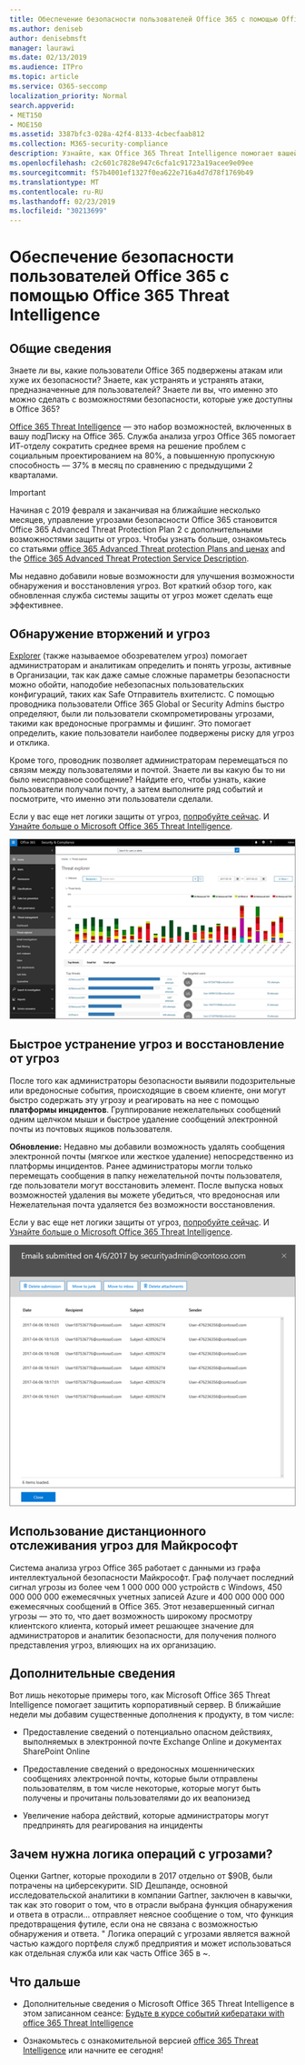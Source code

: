 ```yaml
---
title: Обеспечение безопасности пользователей Office 365 с помощью Office 365 Threat Intelligence
ms.author: deniseb
author: denisebmsft
manager: laurawi
ms.date: 02/13/2019
ms.audience: ITPro
ms.topic: article
ms.service: O365-seccomp
localization_priority: Normal
search.appverid:
- MET150
- MOE150
ms.assetid: 3387bfc3-028a-42f4-8133-4cbecfaab812
ms.collection: M365-security-compliance
description: Узнайте, как Office 365 Threat Intelligence помогает вашей организации обнаруживать проникновения и угрозы, а также быстро устранять угрозы и восстанавливать их.
ms.openlocfilehash: c2c601c7828e947c6cfa1c91723a19acee9e09ee
ms.sourcegitcommit: f57b4001ef1327f0ea622e716a4d7d78f1769b49
ms.translationtype: MT
ms.contentlocale: ru-RU
ms.lasthandoff: 02/23/2019
ms.locfileid: "30213699"
---
```

# <a name="keep-your-office-365-users-safe-with-office-365-threat-intelligence"></a>Обеспечение безопасности пользователей Office 365 с помощью Office 365 Threat Intelligence

## <a name="overview"></a>Общие сведения

Знаете ли вы, какие пользователи Office 365 подвержены атакам или хуже их безопасности? Знаете, как устранять и устранять атаки, предназначенные для пользователей? Знаете ли вы, что именно это можно сделать с возможностями безопасности, которые уже доступны в Office 365? 
  
[Office 365 Threat Intelligence](office-365-ti.md) — это набор возможностей, включенных в вашу подПиску на Office 365. Служба анализа угроз Office 365 помогает ИТ-отделу сократить среднее время на решение проблем с социальным проектированием на 80%, а повышенную пропускную способность — 37% в месяц по сравнению с предыдущими 2 кварталами. 

> [!IMPORTANT]
> Начиная с 2019 февраля и заканчивая на ближайшие несколько месяцев, управление угрозами безопасности Office 365 становится Office 365 Advanced Threat Protection Plan 2 с дополнительными возможностями защиты от угроз. Чтобы узнать больше, ознакомьтесь со статьями [office 365 Advanced Threat protection Plans and ценах](https://products.office.com/exchange/advance-threat-protection) and the [Office 365 Advanced Threat Protection Service Description](https://docs.microsoft.com/office365/servicedescriptions/office-365-advanced-threat-protection-service-description).
  
Мы недавно добавили новые возможности для улучшения возможности обнаружения и восстановления угроз. Вот краткий обзор того, как обновленная служба системы защиты от угроз может сделать еще эффективнее.
  
## <a name="detect-intrusions-and-threats"></a>Обнаружение вторжений и угроз

[Explorer](use-explorer-in-security-and-compliance.md) (также называемое обозревателем угроз) помогает администраторам и аналитикам определить и понять угрозы, активные в Организации, так как даже самые сложные параметры безопасности можно обойти, наподобие небезопасных пользовательских конфигураций, таких как Safe Отправитель вхителистс. С помощью проводника пользователи Office 365 Global or Security Admins быстро определяют, были ли пользователи скомпрометированы угрозами, такими как вредоносные программы и фишинг. Это помогает определить, какие пользователи наиболее подвержены риску для угроз и отклика. 
  
Кроме того, проводник позволяет администраторам перемещаться по связям между пользователями и почтой. Знаете ли вы какую бы то ни было неисправное сообщение? Найдите его, чтобы узнать, какие пользователи получали почту, а затем выполните ряд событий и посмотрите, что именно эти пользователи сделали.

Если у вас еще нет логики защиты от угроз, [попробуйте сейчас](https://aka.ms/tryo365threatintel3). И [Узнайте больше о Microsoft Office 365 Threat Intelligence](https://aka.ms/readmoreabouto365threatintel).
  
![Снимок экрана: обозреватель угроз в Office 365, цветовая кодировка для семейства вредоносных программ](media/591338dd-252a-437d-b5f2-87aa42e74b0c.png)
  
## <a name="quickly-mitigate-and-recover-from-threats"></a>Быстрое устранение угроз и восстановление от угроз

После того как администраторы безопасности выявили подозрительные или вредоносные события, происходящие в своем клиенте, они могут быстро содержать эту угрозу и реагировать на нее с помощью **платформы инцидентов**. Группирование нежелательных сообщений одним щелчком мыши и быстрое удаление сообщений электронной почты из почтовых ящиков пользователя. 
  
 **Обновление:** Недавно мы добавили возможность удалять сообщения электронной почты (мягкое или жесткое удаление) непосредственно из платформы инцидентов. Ранее администраторы могли только перемещать сообщения в папку нежелательной почты пользователя, где пользователи могут восстановить элемент. После выпуска новых возможностей удаления вы можете убедиться, что вредоносная или Нежелательная почта удаляется без возможности восстановления. 
  
Если у вас еще нет логики защиты от угроз, [попробуйте сейчас](https://aka.ms/tryo365threatintel3). И [Узнайте больше о Microsoft Office 365 Threat Intelligence](https://aka.ms/readmoreabouto365threatintel).
  
![Снимок экрана с перечнем сообщений электронной почты об исправлении инцидентов](media/9d8452d3-d8d2-4b26-81f9-76396e08dd17.png)
  
## <a name="leverage-the-threat-telemetry-of-microsoft"></a>Использование дистанционного отслеживания угроз для Майкрософт

Система анализа угроз Office 365 работает с данными из графа интеллектуальной безопасности Майкрософт. Граф получает последний сигнал угрозы из более чем 1 000 000 000 устройств с Windows, 450 000 000 000 ежемесячных учетных записей Azure и 400 000 000 000 ежемесячных сообщений в Office 365. Этот незавершенный сигнал угрозы — это то, что дает возможность широкому просмотру клиентского клиента, который имеет решающее значение для администраторов и аналитик безопасности, для получения полного представления угроз, влияющих на их организацию. 
  
## <a name="more-to-come"></a>Дополнительные сведения

Вот лишь некоторые примеры того, как Microsoft Office 365 Threat Intelligence помогает защитить корпоративный сервер. В ближайшие недели мы добавим существенные дополнения к продукту, в том числе:
  
- Предоставление сведений о потенциально опасном действиях, выполняемых в электронной почте Exchange Online и документах SharePoint Online
    
- Предоставление сведений о вредоносных мошеннических сообщениях электронной почты, которые были отправлены пользователям, в том числе некоторые, которые могут быть получены и прочитаны пользователями до их веапонизед
    
- Увеличение набора действий, которые администраторы могут предпринять для реагирования на инциденты
    
## <a name="why-threat-intelligence"></a>Зачем нужна логика операций с угрозами?

Оценки Gartner, которые проходили в 2017 отдельно от $90B, были потрачены на циберсекурити. SID Дешпанде, основной исследовательской аналитики в компании Gartner, заключен в кавычки, так как это говорит о том, что в отрасли выбрана функция обнаружения и ответа в отрасли... отправляет неясное сообщение о том, что функция предотвращения футиле, если она не связана с возможностью обнаружения и ответа. " Логика операций с угрозами является важной частью каждого портфеля служб предприятия и может использоваться как отдельная служба или как часть Office 365 в ~.
  
## <a name="whats-next"></a>Что дальше

- Дополнительные сведения о Microsoft Office 365 Threat Intelligence в этом записанном сеансе: [Будьте в курсе событий кибератаки with office 365 Threat Intelligence](https://myignite.microsoft.com/videos/53723)
    
- Ознакомьтесь с ознакомительной версией [office 365 Threat Intelligence](https://aka.ms/tryo365threatintel3) или начните ее сегодня! 
    

